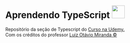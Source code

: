 # Aprendendo TypeScript <img height="40" src="https://cdn.iconscout.com/icon/free/png-512/typescript-1174965.png" />

Repositório da seção de Typescript do <a href="https://www.udemy.com/course/curso-de-javascript-moderno-do-basico-ao-avancado/">Curso na Udemy.</a> <br />
Com os créditos do professor <a href="https://www.udemy.com/user/luiz-otavio-miranda/">Luiz Otávio Miranda &copy;</a>

